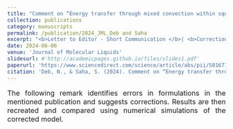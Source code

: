 ```yaml
---
title: "Comment on “Energy transfer through mixed convection within square enclosure containing micropolar fluid with non-uniformly heated bottom wall under the MHD impact” [Journal of Molecular Liquids, 249(2018) 831–842] "
collection: publications
category: manuscripts
permalink: /publication/2024_JML_Deb and Saha
excerpt: "<b>Letter to Editor - Short Communication </b>| <b>Correction of Formulation and Results</b> | <b>Micropolar Fluids</b>"
date: 2024-06-06
venue: 'Journal of Molecular Liquids'
slidesurl: #'http://academicpages.github.io/files/slides1.pdf'
paperurl: 'https://www.sciencedirect.com/science/article/abs/pii/S0167732224000758'
citation: 'Deb, N., & Saha, S. (2024). Comment on “Energy transfer through mixed convection within square enclosure containing micropolar fluid with non-uniformly heated bottom wall under the MHD impact”[Journal of Molecular Liquids, 249 (2018) 831–842]. Journal of Molecular Liquids, 397, 124020.'
---
```


<p style="text-align: justify; font-size: 16px">The following remark identifies errors in formulations in the mentioned publication and suggests corrections. Results are then recreated and compared using numerical simulations of the corrected model.</p>